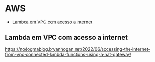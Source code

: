 # AWS

- [Lambda em VPC com acesso a internet](#lambda-em-vpc-com-acesso-a-internet)

## Lambda em VPC com acesso a internet

https://nodogmablog.bryanhogan.net/2022/06/accessing-the-internet-from-vpc-connected-lambda-functions-using-a-nat-gateway/